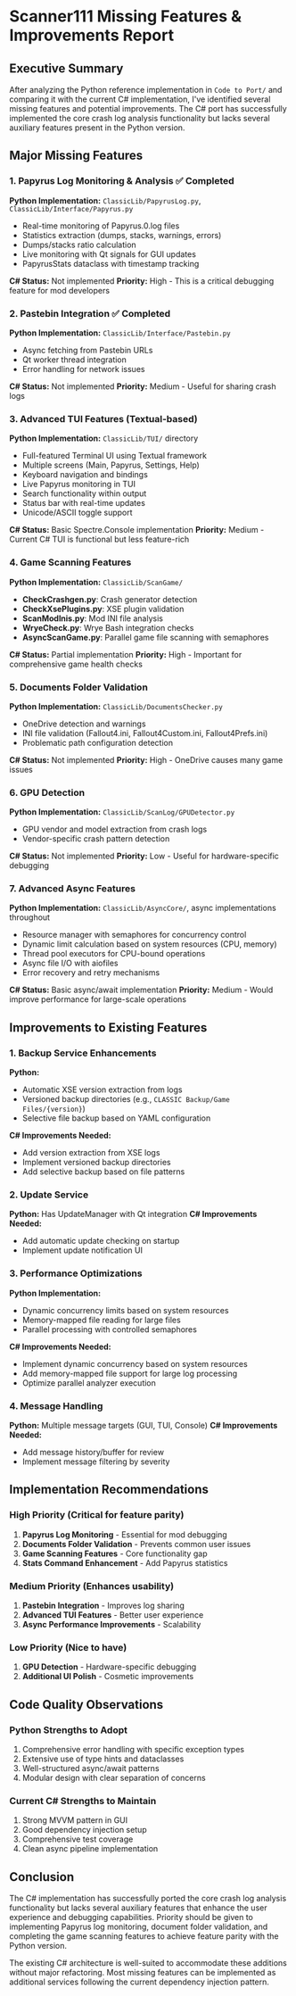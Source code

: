 # Scanner111 Missing Features & Improvements Report

## Executive Summary
After analyzing the Python reference implementation in `Code to Port/` and comparing it with the current C# implementation, I've identified several missing features and potential improvements. The C# port has successfully implemented the core crash log analysis functionality but lacks several auxiliary features present in the Python version.

## Major Missing Features

### 1. Papyrus Log Monitoring & Analysis ✅ Completed
**Python Implementation:** `ClassicLib/PapyrusLog.py`, `ClassicLib/Interface/Papyrus.py`
- Real-time monitoring of Papyrus.0.log files
- Statistics extraction (dumps, stacks, warnings, errors)
- Dumps/stacks ratio calculation
- Live monitoring with Qt signals for GUI updates
- PapyrusStats dataclass with timestamp tracking

**C# Status:** Not implemented
**Priority:** High - This is a critical debugging feature for mod developers

### 2. Pastebin Integration ✅ Completed
**Python Implementation:** `ClassicLib/Interface/Pastebin.py`
- Async fetching from Pastebin URLs
- Qt worker thread integration
- Error handling for network issues

**C# Status:** Not implemented
**Priority:** Medium - Useful for sharing crash logs

### 3. Advanced TUI Features (Textual-based)
**Python Implementation:** `ClassicLib/TUI/` directory
- Full-featured Terminal UI using Textual framework
- Multiple screens (Main, Papyrus, Settings, Help)
- Keyboard navigation and bindings
- Live Papyrus monitoring in TUI
- Search functionality within output
- Status bar with real-time updates
- Unicode/ASCII toggle support

**C# Status:** Basic Spectre.Console implementation
**Priority:** Medium - Current C# TUI is functional but less feature-rich

### 4. Game Scanning Features
**Python Implementation:** `ClassicLib/ScanGame/`
- **CheckCrashgen.py**: Crash generator detection
- **CheckXsePlugins.py**: XSE plugin validation
- **ScanModInis.py**: Mod INI file analysis
- **WryeCheck.py**: Wrye Bash integration checks
- **AsyncScanGame.py**: Parallel game file scanning with semaphores

**C# Status:** Partial implementation
**Priority:** High - Important for comprehensive game health checks

### 5. Documents Folder Validation
**Python Implementation:** `ClassicLib/DocumentsChecker.py`
- OneDrive detection and warnings
- INI file validation (Fallout4.ini, Fallout4Custom.ini, Fallout4Prefs.ini)
- Problematic path configuration detection

**C# Status:** Not implemented
**Priority:** High - OneDrive causes many game issues

### 6. GPU Detection
**Python Implementation:** `ClassicLib/ScanLog/GPUDetector.py`
- GPU vendor and model extraction from crash logs
- Vendor-specific crash pattern detection

**C# Status:** Not implemented
**Priority:** Low - Useful for hardware-specific debugging

### 7. Advanced Async Features
**Python Implementation:** `ClassicLib/AsyncCore/`, async implementations throughout
- Resource manager with semaphores for concurrency control
- Dynamic limit calculation based on system resources (CPU, memory)
- Thread pool executors for CPU-bound operations
- Async file I/O with aiofiles
- Error recovery and retry mechanisms

**C# Status:** Basic async/await implementation
**Priority:** Medium - Would improve performance for large-scale operations

## Improvements to Existing Features

### 1. Backup Service Enhancements
**Python:** 
- Automatic XSE version extraction from logs
- Versioned backup directories (e.g., `CLASSIC Backup/Game Files/{version}`)
- Selective file backup based on YAML configuration

**C# Improvements Needed:**
- Add version extraction from XSE logs
- Implement versioned backup directories
- Add selective backup based on file patterns

### 2. Update Service
**Python:** Has UpdateManager with Qt integration
**C# Improvements Needed:**
- Add automatic update checking on startup
- Implement update notification UI

### 3. Performance Optimizations
**Python Implementation:**
- Dynamic concurrency limits based on system resources
- Memory-mapped file reading for large files
- Parallel processing with controlled semaphores

**C# Improvements Needed:**
- Implement dynamic concurrency based on system resources
- Add memory-mapped file support for large log processing
- Optimize parallel analyzer execution

### 4. Message Handling
**Python:** Multiple message targets (GUI, TUI, Console)
**C# Improvements Needed:**
- Add message history/buffer for review
- Implement message filtering by severity

## Implementation Recommendations

### High Priority (Critical for feature parity)
1. **Papyrus Log Monitoring** - Essential for mod debugging
2. **Documents Folder Validation** - Prevents common user issues
3. **Game Scanning Features** - Core functionality gap
4. **Stats Command Enhancement** - Add Papyrus statistics

### Medium Priority (Enhances usability)
1. **Pastebin Integration** - Improves log sharing
2. **Advanced TUI Features** - Better user experience
3. **Async Performance Improvements** - Scalability

### Low Priority (Nice to have)
1. **GPU Detection** - Hardware-specific debugging
2. **Additional UI Polish** - Cosmetic improvements

## Code Quality Observations

### Python Strengths to Adopt
1. Comprehensive error handling with specific exception types
2. Extensive use of type hints and dataclasses
3. Well-structured async/await patterns
4. Modular design with clear separation of concerns

### Current C# Strengths to Maintain
1. Strong MVVM pattern in GUI
2. Good dependency injection setup
3. Comprehensive test coverage
4. Clean async pipeline implementation

## Conclusion

The C# implementation has successfully ported the core crash log analysis functionality but lacks several auxiliary features that enhance the user experience and debugging capabilities. Priority should be given to implementing Papyrus log monitoring, document folder validation, and completing the game scanning features to achieve feature parity with the Python version.

The existing C# architecture is well-suited to accommodate these additions without major refactoring. Most missing features can be implemented as additional services following the current dependency injection pattern.